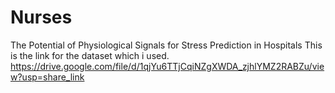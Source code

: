 # Nurses
The Potential of Physiological Signals for Stress Prediction in Hospitals
This is the link for the dataset which i used.
https://drive.google.com/file/d/1qjYu6TTjCqiNZgXWDA_zjhlYMZ2RABZu/view?usp=share_link
